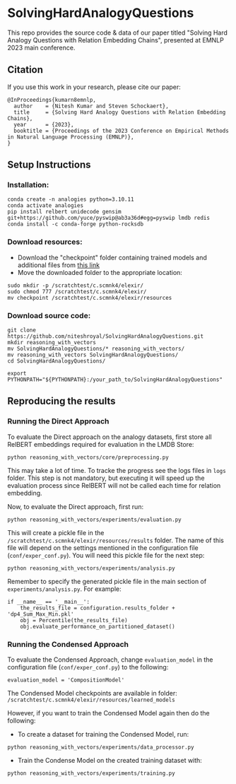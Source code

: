 # SolvingHardAnalogyQuestions

This repo provides the source code & data of our paper titled "Solving Hard Analogy Questions with Relation Embedding Chains", presented at EMNLP 2023 main conference.

## Citation
If you use this work in your research, please cite our paper:

```
@InProceedings{kumarn8emnlp,
  author    = {Nitesh Kumar and Steven Schockaert},
  title     = {Solving Hard Analogy Questions with Relation Embedding Chains},
  year      = {2023},
  booktitle = {Proceedings of the 2023 Conference on Empirical Methods in Natural Language Processing (EMNLP)},
}
```

## Setup Instructions

### Installation:

```commandline
conda create -n analogies python=3.10.11
conda activate analogies
pip install relbert unidecode gensim git+https://github.com/yuce/pyswip@ab3a36d#egg=pyswip lmdb redis
conda install -c conda-forge python-rocksdb
```

### Download resources:
*  Download the "checkpoint" folder containing trained models and additional files from [this link](https://cf-my.sharepoint.com/:f:/g/personal/kumarn8_cardiff_ac_uk/EqnafbhDt-pMpnroAM_H4GYBfOp6eGCzis_riCFrc1ZyXA?e=6lGWi7)
*  Move the downloaded folder to the appropriate location:

```commandline
sudo mkdir -p /scratchtest/c.scmnk4/elexir/
sudo chmod 777 /scratchtest/c.scmnk4/elexir/
mv checkpoint /scratchtest/c.scmnk4/elexir/resources
```

### Download source code:
```commandline
git clone https://github.com/niteshroyal/SolvingHardAnalogyQuestions.git
mkdir reasoning_with_vectors
mv SolvingHardAnalogyQuestions/* reasoning_with_vectors/
mv reasoning_with_vectors SolvingHardAnalogyQuestions/
cd SolvingHardAnalogyQuestions/

export PYTHONPATH="${PYTHONPATH}:/your_path_to/SolvingHardAnalogyQuestions"
```

## Reproducing the results

### Running the Direct Approach

To evaluate the Direct approach on the analogy datasets, first store all RelBERT embeddings required for evaluation in the LMDB Store:
```commandline
python reasoning_with_vectors/core/preprocessing.py
```

This may take a lot of time. To tracke the progress see the logs files in `logs` folder. This step is not mandatory, but executing it will speed up the evaluation process since RelBERT will not be called each time for relation embedding.

Now, to evaluate the Direct approach, first run:

```commandline
python reasoning_with_vectors/experiments/evaluation.py
```

This will create a pickle file in the `/scratchtest/c.scmnk4/elexir/resources/results` folder. The name of this file will depend on the settings mentioned in the configuration file (`conf/exper_conf.py`). You will need this pickle file for the next step:

```commandline
python reasoning_with_vectors/experiments/analysis.py
```

Remember to specify the generated pickle file in the main section of `experiments/analysis.py`. For example:

```
if __name__ == '__main__':
    the_results_file = configuration.results_folder + 'dp4_Sum_Max_Min.pkl'
    obj = Percentile(the_results_file)
    obj.evaluate_performance_on_partitioned_dataset()
```

### Running the Condensed Approach

To evaluate the Condensed Approach, change `evaluation_model` in the configuration file (`conf/exper_conf.py`) to the following:

```commandline
evaluation_model = 'CompositionModel'
```

The Condensed Model checkpoints are available in folder: `/scratchtest/c.scmnk4/elexir/resources/learned_models`


However, if you want to train the Condensed Model again then do the following: 

* To create a dataset for training the Condensed Model, run:

```commandline
python reasoning_with_vectors/experiments/data_processor.py
```

* Train the Condense Model on the created training dataset with:

```commandline
python reasoning_with_vectors/experiments/training.py
```

